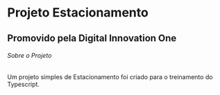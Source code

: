# Projeto Estacionamento
## Promovido pela Digital Innovation One
###### Sobre o Projeto
Um projeto simples de Estacionamento foi criado para o treinamento do Typescript.
